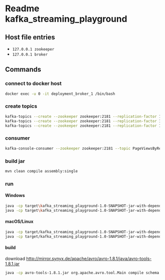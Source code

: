 # Readme kafka_streaming_playground
## Host file entries
 - `127.0.0.1 zookeeper`
 - `127.0.0.1 broker`

## Commands
### connect to docker host
```bash
docker exec -u 0 -it deployment_broker_1 /bin/bash
```
### create topics
```bash
kafka-topics --create --zookeeper zookeeper:2181 --replication-factor 1 --partitions 1 --topic PageViews
kafka-topics --create --zookeeper zookeeper:2181 --replication-factor 1 --partitions 1 --topic PageViewsPerRegion
kafka-topics --create --zookeeper zookeeper:2181 --replication-factor 1 --partitions 1 --topic PageViewsByUser
```
### consumer
```bash
kafka-console-consumer --zookeeper zookeeper:2181 --topic PageViewsByRegion --from-beginning --property print.key=true --property value.deserializer=org.apache.kafka.common.serialization.LongDeserializer
```
### build jar
```bash
mvn clean compile assembly:single
```
### run
#### Windows
```bash
java -cp target\kafka_streaming_playground-1.0-SNAPSHOT-jar-with-dependencies.jar ch.hsr.markovshield.kafkastream.MarkovClickAndLoginGenerator
java -cp target\kafka_streaming_playground-1.0-SNAPSHOT-jar-with-dependencies.jar ch.hsr.markovshield.kafkastream.MarkovShieldClickstreams
```

#### macOS/Linux
```bash
java -cp target/kafka_streaming_playground-1.0-SNAPSHOT-jar-with-dependencies.jar ch.hsr.markovshield.kafkastream.MarkovClickAndLoginGenerator
java -cp target/kafka_streaming_playground-1.0-SNAPSHOT-jar-with-dependencies.jar ch.hsr.markovshield.kafkastream.MarkovShieldClickstreams
```

#### build
download http://mirror.synyx.de/apache/avro/avro-1.8.1/java/avro-tools-1.8.1.jar
```bash
java -cp avro-tools-1.8.1.jar org.apache.avro.tool.Main compile schema TypeReuseTest.avsc CompoundSubTypeExtended.avsc DirWithOtherAvscFiles OutputDir
```